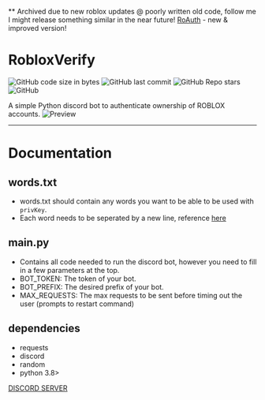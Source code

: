 ** Archived due to new roblox updates @ poorly written old code, follow me I might release something similar in the near future!
[RoAuth](https://github.com/n0vuh/RoAuth) - new & improved version!

# RobloxVerify
![GitHub code size in bytes](https://img.shields.io/github/languages/code-size/n0vuh/RobloxVerify?style=for-the-badge) ![GitHub last commit](https://img.shields.io/github/last-commit/n0vuh/RobloxVerify?style=for-the-badge) ![GitHub Repo stars](https://img.shields.io/github/stars/n0vuh/RobloxVerify?style=for-the-badge) ![GitHub](https://img.shields.io/github/license/n0vuh/RobloxVerify?style=for-the-badge)

A simple Python discord bot to authenticate ownership of ROBLOX accounts.
![Preview](https://i.imgur.com/UPGbJjw.gif)

---

# Documentation

## words.txt
  * words.txt should contain any words you want to be able to be used with `privKey`.
  * Each word needs to be seperated by a new line, reference [here](https://github.com/n0vuh/RobloxVerify/blob/master/words.txt)
 
## main.py
  * Contains all code needed to run the discord bot, however you need to fill in a few parameters at the top.
  * BOT_TOKEN: The token of your bot.
  * BOT_PREFIX: The desired prefix of your bot.
  * MAX_REQUESTS: The max requests to be sent before timing out the user (prompts to restart command)

## dependencies
  * requests
  * discord
  * random
  * python 3.8>
  
[DISCORD SERVER](https://novuh.dev/discord)
